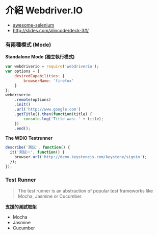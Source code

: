 # 介紹 Webdriver.IO

* [awesome-selenium](https://github.com/christian-bromann/awesome-selenium)
* <http://slides.com/alincode/deck-3#/>

### 有兩種模式 (Mode)

**Standalone Mode (獨立執行模式)**

```js
var webdriverio = require('webdriverio');
var options = {
    desiredCapabilities: {
        browserName: 'firefox'
    }
};
webdriverio
    .remote(options)
    .init()
    .url('http://www.google.com')
    .getTitle().then(function(title) {
        console.log('Title was: ' + title);
    })
    .end();
```

**The WDIO Testrunner**

```js
describe('測試', function() {
  it('測試一', function() {
    browser.url('http://demo.keystonejs.com/keystone/signin');
  });
});
```

### Test Runner

> The test runner is an abstraction of popular test frameworks like Mocha, Jasmine or Cucumber. 

**支援的測試框架**

* Mocha
* Jasmine
* Cucumber